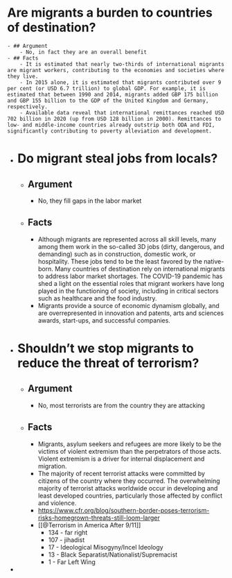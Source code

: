 # Are migrants a burden to countries of destination?
	- ## Argument
		- No, in fact they are an overall benefit
	- ## Facts
		- It is estimated that nearly two-thirds of international migrants are migrant workers, contributing to the economies and societies where they live.
		- In 2015 alone, it is estimated that migrants contributed over 9 per cent (or USD 6.7 trillion) to global GDP. For example, it is estimated that between 1990 and 2014, migrants added GBP 175 billion and GBP 155 billion to the GDP of the United Kingdom and Germany, respectively.
		- Available data reveal that international remittances reached USD 702 billion in 2020 (up from USD 128 billion in 2000). Remittances to low- and middle-income countries already outstrip both ODA and FDI, significantly contributing to poverty alleviation and development.
- # Do migrant steal jobs from locals?
	- ## Argument
		- No, they fill gaps in the labor market
	- ## Facts
		- Although migrants are represented across all skill levels, many among them work in the so-called 3D jobs (dirty, dangerous, and demanding) such as in construction, domestic work, or hospitality. These jobs tend to be the least favored by the native-born. Many countries of destination rely on international migrants to address labor market shortages. The
		  COVID-19 pandemic has shed a light on the essential roles that migrant workers have long played in the functioning of society, including in critical sectors such as healthcare and the food industry.
		- Migrants provide a source of economic dynamism globally, and are overrepresented in innovation and patents, arts and sciences awards, start-ups, and successful companies.
- # Shouldn’t we stop migrants to reduce the threat of terrorism?
	- ## Argument
		- No, most terrorists are from the country they are attacking
	- ## Facts
		- Migrants, asylum seekers and refugees are more likely to be the victims of violent extremism than the perpetrators of those acts. Violent extremism is a driver for internal displacement and migration.
		- The majority of recent terrorist attacks were committed by citizens of the country where they occurred. The overwhelming majority of terrorist attacks worldwide occur in developing and least developed countries, particularly those affected by conflict and violence.
		- https://www.cfr.org/blog/southern-border-poses-terrorism-risks-homegrown-threats-still-loom-larger
		- [[@Terrorism in America After 9/11]]
			- 134 - far right
			- 107 - jihadist
			- 17 - Ideological Misogyny/Incel Ideology
			- 13 - Black Separatist/Nationalist/Supremacist
			- 1 - Far Left Wing
-
